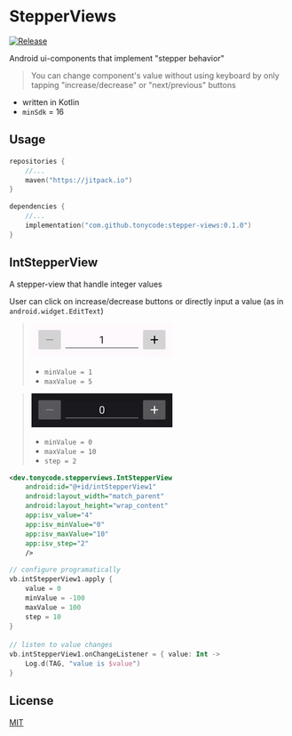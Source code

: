 StepperViews
============

[![Release](https://jitpack.io/v/jitpack/stepper-views.svg)](https://jitpack.io/#jitpack/stepper-views)

Android ui-components that implement "stepper behavior"

> You can change component's value without using keyboard
> by only tapping "increase/decrease" or "next/previous" buttons


- written in Kotlin
- `minSdk` = 16


## Usage

```kotlin
repositories {
    //...
    maven("https://jitpack.io")
}
```

```kotlin
dependencies {
    //...
    implementation("com.github.tonycode:stepper-views:0.1.0")
}
```


## IntStepperView

A stepper-view that handle integer values

User can click on increase/decrease buttons or directly input a value (as in `android.widget.EditText`)

> ![demo-light](docs/demo-light_1-5.gif)
>  - `minValue = 1`
>  - `maxValue = 5`

> ![demo-dark](docs/demo-dark_0-10-s2.gif)
>  - `minValue = 0`
>  - `maxValue = 10`
>  - `step = 2`

```xml
<dev.tonycode.stepperviews.IntStepperView
    android:id="@+id/intStepperView1"
    android:layout_width="match_parent"
    android:layout_height="wrap_content"
    app:isv_value="4"
    app:isv_minValue="0"
    app:isv_maxValue="10"
    app:isv_step="2"
    />
```

```kotlin
// configure programatically
vb.intStepperView1.apply {
    value = 0
    minValue = -100
    maxValue = 100
    step = 10
}

// listen to value changes
vb.intStepperView1.onChangeListener = { value: Int ->
    Log.d(TAG, "value is $value")
}
```


## License

[MIT](LICENSE)

